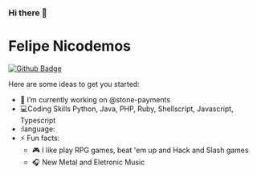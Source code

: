 ### Hi there 👋

# Felipe Nicodemos

[![Github Badge](https://img.shields.io/badge/-Github-000?style=flat-square&logo=Github&logoColor=white&link=https://github.com/nymalone)](https://github.com/Nicodemos305)



Here are some ideas to get you started:

- 🔭 I’m currently working on  @stone-payments 
- :computer:Coding Skills Python, Java, PHP, Ruby, Shellscript, Javascript, Typescript
- :language:
- ⚡ Fun facts: 
  - :video_game: I like play RPG games, beat 'em up and Hack and Slash games
  - :headphones: New Metal and Eletronic Music
